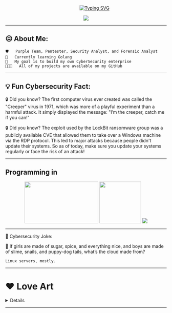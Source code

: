 ㅤㅤㅤㅤㅤㅤㅤㅤㅤㅤㅤㅤㅤㅤㅤㅤㅤㅤ[![Typing SVG](https://readme-typing-svg.herokuapp.com/?lines=Im+Sil3ntPurr+Pentester)](https://git.io/typing-svg)

<p align="center">
    <img align="center" src="https://64.media.tumblr.com/481e4fd90259f71f139c76090d671be8/c07c65e9f9afc7fd-c6/s540x810/f2585698d47187138855b43cfaa771dc721e90cc.gif">
</p>

---

## 😖 About Me:

    🛡️   Purple Team, Pentester, Security Analyst, and Forensic Analyst
    🌱   Currently learning Golang
    🐻   My goal is to build my own CyberSecurity enterprise
    👨🏻‍💻   All of my projects are available on my GitHub

---

## 💡 Fun Cybersecurity Fact:

🔒 Did you know? The first computer virus ever created was called the "Creeper" virus in 1971, which was more of a playful experiment than a harmful attack. It simply displayed the message: "I’m the creeper, catch me if you can!"

🔒 Did you know? The exploit used by the LockBit ransomware group was a publicly available CVE that allowed them to take over a Windows machine via the RDP protocol. This led to major attacks because people didn't update their systems. So as of today, make sure you update your systems regularly or face the risk of an attack!

---
## Programming in

<p align="center">
    <img height="130px" width="230px" src="https://i.ibb.co/5xs8MjK/kisspng-bash-scalable-vector-graphics-logo-printf-format-s-5c75b46bedb4e1-0025959815512177719737-rem.png">
    <img height="130px" width="130px" src="https://i.ibb.co/pRrMJNy/images-removebg-preview.png">
    <img src="https://i.ibb.co/XFQP1ZN/power-to-the-linux.png">
</p>

---

🤣 Cybersecurity Joke:

👾 If girls are made of sugar, spice, and everything nice, and boys are made of slime, snails, and puppy-dog tails, what’s the cloud made from?

    Linux servers, mostly.
---

<h1>❤️ Love Art</h1>
 <details>   
    <br>
    <p align="center">
        <img src="https://i.ibb.co/YcncCZX/art.png"/>
    </p>
  </details>

---
